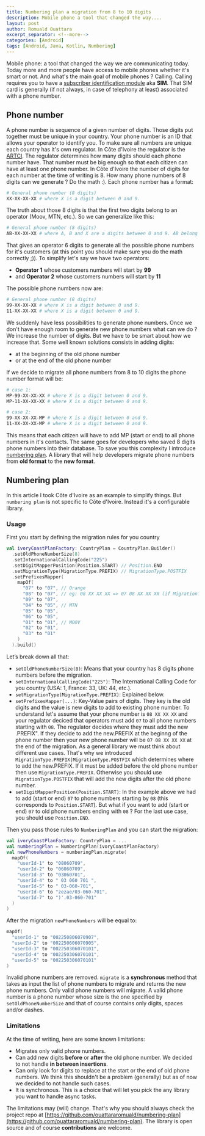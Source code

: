 ```yaml
---
title: Numbering plan a migration from 8 to 10 digits
description: Mobile phone a tool that changed the way....
layout: post
author: Romuald Ouattara
excerpt_separator: <!--more-->
categories: [Android]
tags: [Android, Java, Kotlin, Numbering]
---
```


Mobile phone: a tool that changed the way we are communicating today. Today more and more people have access to mobile phones whether it's smart or not.
And what's the main goal of mobile phones ? Calling. Calling requires you to have a [subscriber identification module](https://en.wikipedia.org/wiki/SIM_card) aka **SIM**.
That SIM card is generally (if not always, in case of telephony at least) associated with a phone number.


<!--more-->

## Phone number

A phone number is sequence of a given number of digits. Those digits put together must be unique in your country. Your phone number is an ID that allows your operator to identify you.
To make sure all numbers are unique each country has it's own regulator. In Côte d'Ivoire the regulator is the [ARTCI](https://www.artci.ci/). The regulator determines how many digits should each
phone number have. That number must be big enough so that each citizen can have at least one phone number. In Côte d'Ivoire the number of digits for each number at the time of writing is 8. How many phone numbers of 8 digits can we generate ? Do the math :). Each phone number has a format:

```bash
# General phone number (8 digits)
XX-XX-XX-XX # where X is a digit between 0 and 9.

```

The truth about those 8 digits is that the first two digits belong to an operator (Moov, MTN, etc.). So we can generalize like this:

```bash
# General phone number (8 digits)
AB-XX-XX-XX # where A, B and X are a digits between 0 and 9. AB belong to an operator.

```

That gives an operator 6 digits to generate all the possible phone numbers for it's customers (at this point you should make sure you do the math correctly ;)). To simplify let's say we have two operators:

- **Operator 1** whose customers numbers will start by **99**  
- and **Operator 2** whose customers numbers will start by **11**

The possible phone numbers now are:

```bash
# General phone number (8 digits)
99-XX-XX-XX # where X is a digit between 0 and 9.
11-XX-XX-XX # where X is a digit between 0 and 9.
```

We suddenly have less possibilities to generate phone numbers. Once we don't have enough room to generate new phone numbers what can we do ? We increase the number of digits. But we have to be smart about how we increase that.
Some well known solutions consists in adding digits:

- at the beginning of the old phone number
- or at the end of the old phone number

If we decide to migrate all phone numbers from 8 to 10 digits the phone number format will be:
```bash
# case 1:
MP-99-XX-XX-XX # where X is a digit between 0 and 9.
MP-11-XX-XX-XX # where X is a digit between 0 and 9.

# case 2:
99-XX-XX-XX-MP # where X is a digit between 0 and 9.
11-XX-XX-XX-MP # where X is a digit between 0 and 9.
```

This means that each citizen will have to add MP (start or end) to all phone numbers in it's contacts. The same goes for developers who saved 8 digits phone numbers into their database.
To save you this complexity I introduce [numbering plan](https://github.com/ouattararomuald/numbering-plan). A library that will help developers migrate phone numbers from **old format** to the **new format**.


## Numbering plan

In this article I took Côte d'Ivoire as an example to simplify things. But `numbering plan` is not specific to Côte d'Ivoire. Instead it's a configurable library.

### Usage

First you start by defining the migration rules for you country

```kotlin
val ivoryCoastPlanFactory: CountryPlan = CountryPlan.Builder()
  .setOldPhoneNumberSize(8)
  .setInternationalCallingCode("225")
  .setDigitMapperPosition(Position.START) // Position.END
  .setMigrationType(MigrationType.PREFIX) // MigrationType.POSTFIX
  .setPrefixesMapper(
    mapOf(
      "07" to "07", // Orange
      "08" to "07", // eg: 08 XX XX XX => 07 08 XX XX XX (if MigrationType.PREFIX is used) => 08 XX XX XX 07 (if MigrationType.POSTFIX is used)
      "09" to "07",
      "04" to "05", // MTN
      "05" to "05",
      "06" to "05",
      "01" to "01", // MOOV
      "02" to "01",
      "03" to "01"
    )
  ).build()
```

Let’s break down all that:

- `setOldPhoneNumberSize(8)`: Means that your country has 8 digits phone numbers before the migration.
- `setInternationalCallingCode("225")`: The International Calling Code for you country (USA: 1, France: 33, UK: 44, etc.).
- `setMigrationType(MigrationType.PREFIX)`: Explained below.
- `setPrefixesMapper(...)`: Key-Value pairs of digits. They key is the old digits and the value is new digits to add to existing phone number.
To understand let's assume that your phone number is `08 XX XX XX` and your regulator deciced that operators must add `07` to all phone numbers starting with `08`. The regulator decides where they must add the new .PREFIX".
If they decide to add the new.PREFIX at the beginng of the phone number then your new phone number will be `07 08 XX XX XX` at the end of the migration. As a general library we must think about different use cases. That's why we introduced `MigrationType.PREFIX|MigrationType.POSTFIX` which determines where to add the new.PREFIX. If it must be added before the old phone number then use `MigrationType.PREFIX`. Otherwise you should use `MigrationType.POSTFIX` that will add the new digits after the old phone number.
- `setDigitMapperPosition(Position.START)`: In the example above we had to add (start or end) `07` to phone numbers starting by `08` (this corresponds to `Position.START`). But what if you want to add (start or end) `07` to old phone numbers ending with `08` ? For the last use case, you should use `Position.END`.

Then you pass those rules to `NumberingPlan` and you can start the migration:

```kotlin
val ivoryCoastPlanFactory: CountryPlan = ...
val numberingPlan = NumberingPlan(ivoryCoastPlanFactory)
val newPhoneNumbers = numberingPlan.migrate(
  mapOf(
    "userId-1" to "08060709",
    "userId-2" to "06060709",
    "userId-3" to "03060701",
    "userId-4" to " 03 060 701 ",
    "userId-5" to " 03-060-701",
    "userId-6" to "zezae/03-060-701",
    "userId-7" to ")'.03-060-701"
  )
)
```

After the migration `newPhoneNumbers` will be equal to:

```kotlin
mapOf(
  "userId-1" to "002250806070907",
  "userId-2" to "002250606070905",
  "userId-3" to "002250306070101",
  "userId-4" to "002250306070101",
  "userId-5" to "002250306070101"
)
```

Invalid phone numbers are removed. `migrate` is a **synchronous** method that takes as input the list of phone numbers to migrate and returns the new phone numbers. Only valid phone numbers will migrate.
A valid phone number is a phone number whose size is the one specified by `setOldPhoneNumberSize` and that of course contains only digits, spaces and/or dashes.


### Limitations

At the time of writing, here are some known limitations:

- Migrates only valid phone numbers.
- Can add new digits **before** or **after** the old phone number. We decided to not handle **in between insertions**.
- Can only look for digits to replace at the start or the end of old phone numbers. We think this shouldn't be a problem (generally) but as of now we decided to not handle such cases.
- It is synchronous. This is a choice that will let you pick the any library you want to handle async tasks.

The limitations may (will) change. That's why you should always check the project repo at [https://github.com/ouattararomuald/numbering-plan](https://github.com/ouattararomuald/numbering-plan). The library is open source and of course **contributions** are welcome.
